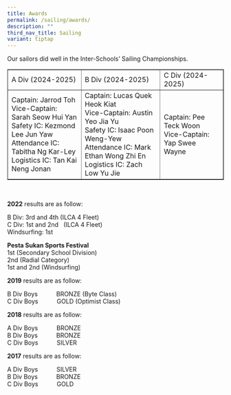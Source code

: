 ```yaml
---
title: Awards
permalink: /sailing/awards/
description: ""
third_nav_title: Sailing
variant: tiptap
---
```

<p>Our sailors did well in the Inter-Schools’ Sailing Championships.</p>
<table data-editing-info="{&quot;topBorderColor&quot;:&quot;#ABABAB&quot;,&quot;bottomBorderColor&quot;:&quot;#ABABAB&quot;,&quot;verticalBorderColor&quot;:&quot;#ABABAB&quot;,&quot;hasHeaderRow&quot;:false,&quot;hasFirstColumn&quot;:false,&quot;hasBandedRows&quot;:false,&quot;hasBandedColumns&quot;:false,&quot;bgColorEven&quot;:null,&quot;bgColorOdd&quot;:&quot;#ABABAB20&quot;,&quot;headerRowColor&quot;:&quot;#ABABAB&quot;,&quot;tableBorderFormat&quot;:0,&quot;verticalAlign&quot;:&quot;top&quot;}" cellspacing="10" border="1">
<tbody>
<tr>
<td>
<div data-olk-copy-source="MessageBody">A Div (2024-2025)</div>
</td>
<td>
<div>B Div (2024-2025)</div>
</td>
<td>
<div>C Div (2024-2025)</div>
</td>
</tr>
<tr>
<td>
<div>Captain: Jarrod Toh</div>
<div>Vice-Captain: Sarah Seow Hui Yan</div>
<div>Safety IC: Kezmond Lee Jun Yaw</div>
<div>Attendance IC: Tabitha Ng Kar-Ley</div>
<div>Logistics IC: Tan Kai Neng Jonan</div>
</td>
<td>
<div>Captain: Lucas Quek Heok Kiat</div>
<div>Vice-Captain: Austin Yeo Jia Yu</div>
<div>Safety IC: Isaac Poon Weng-Yew</div>
<div>Attendance IC: Mark Ethan Wong Zhi En</div>
<div>Logistics IC: Zach Low Yu Jie</div>
</td>
<td>
<div>Captain: Pee Teck Woon</div>
<div>Vice-Captain: Yap Swee Wayne</div>
</td>
</tr>
</tbody>
</table>
<p>&nbsp;</p>
<p><strong>2022</strong>&nbsp;results are as follow:</p>
<p>B Div: 3rd&nbsp;and 4th&nbsp;(ILCA 4 Fleet)
<br>C Div: 1st&nbsp;and 2nd&nbsp;&nbsp;&nbsp;(ILCA 4 Fleet)
<br>Windsurfing: 1st</p>
<p><strong>Pesta Sukan Sports Festival</strong> 
<br>1st&nbsp;(Secondary School Division)
<br>2nd&nbsp;(Radial Category)
<br>1st&nbsp;and 2nd&nbsp;(Windsurfing)</p>
<p><strong>2019</strong>&nbsp;results are as follow:</p>
<p>B Div Boys&nbsp;&nbsp;&nbsp;&nbsp;&nbsp;&nbsp;&nbsp;&nbsp;&nbsp;&nbsp;
BRONZE (Byte Class)
<br>C Div Boys&nbsp; &nbsp; &nbsp; &nbsp; &nbsp; &nbsp;GOLD (Optimist Class)</p>
<p><strong>2018</strong>&nbsp;results are as follow:</p>
<p>A Div Boys&nbsp; &nbsp; &nbsp; &nbsp; &nbsp; &nbsp;BRONZE
<br>B Div Boys&nbsp;&nbsp;&nbsp;&nbsp;&nbsp;&nbsp;&nbsp;&nbsp;&nbsp;&nbsp;
BRONZE
<br>C Div Boys&nbsp;&nbsp;&nbsp;&nbsp;&nbsp;&nbsp;&nbsp;&nbsp;&nbsp;&nbsp;&nbsp;SILVER</p>
<p><strong>2017</strong>&nbsp;results are as follow:</p>
<p>A Div Boys&nbsp; &nbsp; &nbsp; &nbsp; &nbsp; &nbsp;SILVER
<br>B Div Boys&nbsp;&nbsp;&nbsp;&nbsp;&nbsp;&nbsp;&nbsp;&nbsp;&nbsp;&nbsp;
BRONZE
<br>C Div Boys&nbsp; &nbsp; &nbsp; &nbsp; &nbsp; &nbsp;GOLD</p>